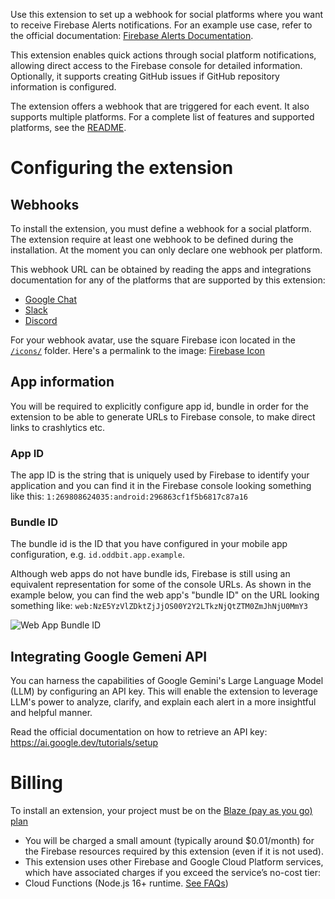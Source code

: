 Use this extension to set up a webhook for social platforms where you want to receive Firebase Alerts notifications. For an example use case, refer to the official documentation: [Firebase Alerts Documentation](https://firebase.google.com/docs/functions/beta/alert-events#trigger-function-on-alert-events).

This extension enables quick actions through social platform notifications, allowing direct access to the Firebase console for detailed information. Optionally, it supports creating GitHub issues if GitHub repository information is configured.

The extension offers a webhook that are triggered for each event. It also supports multiple platforms. For a complete list of features and supported platforms, see the [README](https://github.com/oddbit/firebase-alerts#readme).

# Configuring the extension
## Webhooks
To install the extension, you must define a webhook for a social platform.
The extension require at least one webhook to be defined during the installation.
At the moment you can only declare one webhook per platform.

This webhook URL can be obtained by reading the apps and integrations documentation
for any of the platforms that are supported by this extension: 

- [Google Chat](https://developers.google.com/hangouts/chat/how-tos/webhooks)
- [Slack](https://slack.com/help/articles/115005265063-Incoming-webhooks-for-Slack)
- [Discord](https://support.discord.com/hc/en-us/articles/228383668-Intro-to-Webhooks)

For your webhook avatar, use the square Firebase icon located in the [`/icons/`](https://github.com/oddbit/firebase-alerts/raw/main/icons) folder. Here's a permalink to the image: [Firebase Icon](https://github.com/oddbit/firebase-alerts/raw/main/icons/firebase.png)

## App information
You will be required to explicitly configure app id, bundle in order for the extension
to be able to generate URLs to Firebase console, to make direct links to crashlytics etc.

### App ID
The app ID is the string that is uniquely used by Firebase to identify your application and 
you can find it in the Firebase console looking something like this: `1:269808624035:android:296863cf1f5b6817c87a16`

### Bundle ID
The bundle id is the ID that you have configured in your mobile app configuration, e.g. `id.oddbit.app.example`. 

Although web apps do not have bundle ids, Firebase is still using
an equivalent representation for some of the console URLs. As shown in the example below,
you can find the web app's "bundle ID" on the URL looking something 
like: `web:NzE5YzVlZDktZjJjOS00Y2Y2LTkzNjQtZTM0ZmJhNjU0MmY3`

![Web App Bundle ID](https://github.com/oddbit/firebase-alerts/raw/main/doc/images/web-app-bundle-id.png)

## Integrating Google Gemeni API
You can harness the capabilities of Google Gemini's Large Language Model (LLM) by configuring an API key. This will enable the extension to leverage LLM's power to analyze, clarify, and explain each alert in a more insightful and helpful manner.

Read the official documentation on how to retrieve an API key: https://ai.google.dev/tutorials/setup

# Billing
To install an extension, your project must be on the [Blaze (pay as you go) plan](https://firebase.google.com/pricing)
 
- You will be charged a small amount (typically around $0.01/month) for the Firebase resources required by this extension (even if it is not used).
- This extension uses other Firebase and Google Cloud Platform services, which have associated charges if you exceed the service’s no-cost tier:
 - Cloud Functions (Node.js 16+ runtime. [See FAQs](https://firebase.google.com/support/faq#extensions-pricing))
